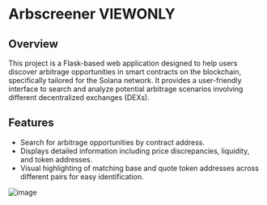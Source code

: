 # Arbscreener VIEWONLY

## Overview

This project is a Flask-based web application designed to help users discover arbitrage opportunities in smart contracts on the blockchain, specifically tailored for the Solana network. It provides a user-friendly interface to search and analyze potential arbitrage scenarios involving different decentralized exchanges (DEXs).

## Features

- Search for arbitrage opportunities by contract address.
- Displays detailed information including price discrepancies, liquidity, and token addresses.
- Visual highlighting of matching base and quote token addresses across different pairs for easy identification.


![image](https://github.com/user-attachments/assets/ddd975d6-6b0d-4049-87e2-e670713be36d)







